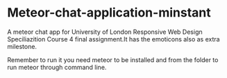 # Meteor-chat-application-minstant
A meteor chat app for University of London Responsive Web Design Speciliazition Course 4 final assignment.It has the emoticons also as 
extra milestone.

Remember to run it you need meteor to be installed and from the folder to run meteor through command line.
